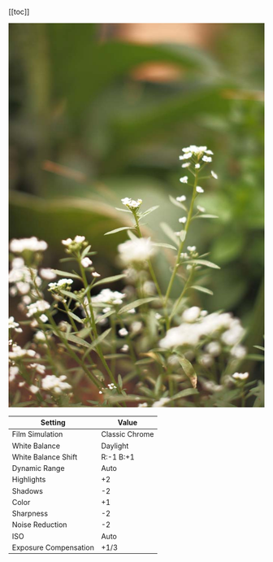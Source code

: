[[toc]]

![](/public/content/photography/images/fuji-cool-chrome.jpg)

| Setting               | Value          |
| --------------------- | -------------- |
| Film Simulation       | Classic Chrome |
| White Balance         | Daylight       |
| White Balance Shift   | R:-1 B:+1      |
| Dynamic Range         | Auto           |
| Highlights            | +2             |
| Shadows               | -2             |
| Color                 | +1             |
| Sharpness             | -2             |
| Noise Reduction       | -2             |
| ISO                   | Auto           |
| Exposure Compensation | +1/3           |
